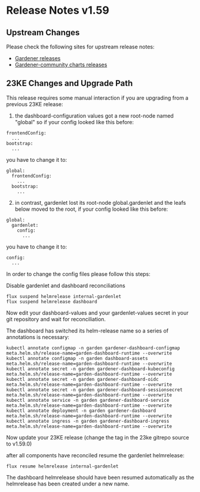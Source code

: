 # Release Notes v1.59

## Upstream Changes

Please check the following sites for upstream release notes:

- [Gardener releases](https://github.com/gardener/gardener/releases)
- [Gardener-community charts releases](https://github.com/gardener-community/gardener-charts/releases)

## 23KE Changes and Upgrade Path

This release requires some manual interaction if you are upgrading from a previous 23KE release:
1. the dashboard-configuration values got a new root-node named "global" so if your config looked like this before:
```
frontendConfig:
  ...
bootstrap:
  ...
```
you have to change it to:
```
global:
  frontendConfig:
	...
  bootstrap:
	...
```
2. in contrast, gardenlet lost its root-node global.gardenlet and the leafs below moved to the root, if your config looked like this before:
```
global:
  gardenlet:
	config:
	  ...
```
you have to change it to:
```
config:
  ...
```
In order to change the config files please follow this steps:

Disable gardenlet and dashboard reconciliations
```
flux suspend helmrelease internal-gardenlet
flux suspend helmrelease dashboard
```
Now edit your dashboard-values and your gardenlet-values secret in your git repository and wait for reconciliation.

The dashboard has switched its helm-release name so a series of annotations is necessary:
```
kubectl annotate configmap -n garden gardener-dashboard-configmap meta.helm.sh/release-name=garden-dashboard-runtime --overwrite
kubectl annotate configmap -n garden dashboard-assets meta.helm.sh/release-name=garden-dashboard-runtime --overwrite
kubectl annotate secret -n garden gardener-dashboard-kubeconfig meta.helm.sh/release-name=garden-dashboard-runtime --overwrite
kubectl annotate secret -n garden gardener-dashboard-oidc meta.helm.sh/release-name=garden-dashboard-runtime --overwrite
kubectl annotate secret -n garden gardener-dashboard-sessionsecret meta.helm.sh/release-name=garden-dashboard-runtime --overwrite
kubectl annotate service -n garden gardener-dashboard-service meta.helm.sh/release-name=garden-dashboard-runtime --overwrite
kubectl annotate deployment -n garden gardener-dashboard meta.helm.sh/release-name=garden-dashboard-runtime --overwrite
kubectl annotate ingress -n garden gardener-dashboard-ingress meta.helm.sh/release-name=garden-dashboard-runtime --overwrite
```
Now update your 23KE release (change the tag in the 23ke gitrepo source to v1.59.0)

after all components have reconciled resume the gardenlet helmrelease:
```
flux resume helmrelease internal-gardenlet
```
The dashboard helmrelease should have been resumed automatically as the helmrelease has been created under a new name.
